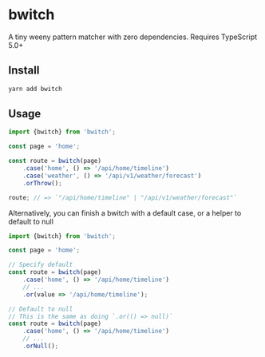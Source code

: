 # bwitch

A tiny weeny pattern matcher with zero dependencies. Requires TypeScript 5.0+

## Install

```bash
yarn add bwitch
```

## Usage

```typescript
import {bwitch} from 'bwitch';

const page = 'home';

const route = bwitch(page)
	.case('home', () => '/api/home/timeline')
	.case('weather', () => '/api/v1/weather/forecast')
	.orThrow();

route; // => `"/api/home/timeline" | "/api/v1/weather/forecast"`
```

Alternatively, you can finish a bwitch with a default case, or a helper to default to null

```typescript
import {bwitch} from 'bwitch';

const page = 'home';

// Specify default
const route = bwitch(page)
	.case('home', () => '/api/home/timeline')
	// ...
	.or(value => '/api/home/timeline');

// Default to null
// This is the same as doing `.or(() => null)`
const route = bwitch(page)
	.case('home', () => '/api/home/timeline')
	// ...
	.orNull();
```
